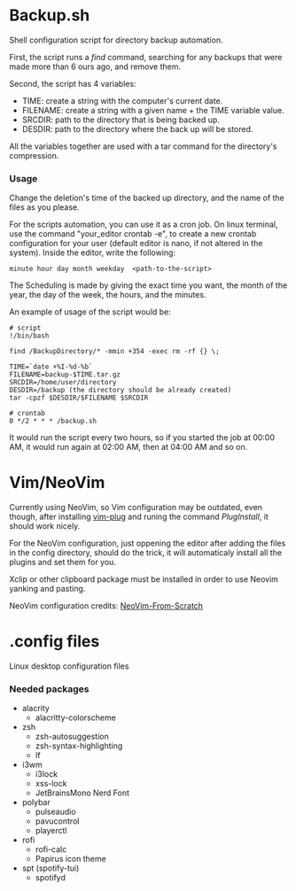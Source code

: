 # Backup.sh
Shell configuration script for directory backup automation.

First, the script runs a *find* command, searching for any backups that were made more than 6 ours ago, and remove them.

Second, the script has 4 variables:
  - TIME: create a string with the computer's current date.
  - FILENAME: create a string with a given name + the TIME variable value.
  - SRCDIR: path to the directory that is being backed up.
  - DESDIR: path to the directory where the back up will be stored.

All the variables together are used with a tar command for the directory's compression.

### Usage
Change the deletion's time of the backed up directory, and the name of the files as you please.

For the scripts automation, you can use it as a cron job.
On linux terminal, use the command "your_editor crontab -e", to create a new crontab configuration for your user (default editor is nano, if not altered in the system).
Inside the editor, write the following:
```console
minute hour day month weekday  <path-to-the-script>
```
The Scheduling is made by giving the exact time you want, the month of the year, the day of the week, the hours, and the minutes.

An example of usage of the script would be:
```console
# script
!/bin/bash

find /BackupDirectory/* -mmin +354 -exec rm -rf {} \;

TIME=`date +%I-%d-%b`
FILENAME=backup-$TIME.tar.gz
SRCDIR=/home/user/directory
DESDIR=/backup (the directory should be already created)
tar -cpzf $DESDIR/$FILENAME $SRCDIR

# crontab
0 */2 * * * /backup.sh
```
It would run the script every two hours, so if you started the job at 00:00 AM, it would run again at 02:00 AM, then at 04:00 AM and so on.

# Vim/NeoVim

Currently using NeoVim, so Vim configuration may be outdated, even though, after installing [vim-plug](https://github.com/junegunn/vim-plug) and runing the command *PlugInstall*, it should work nicely.

For the NeoVim configuration, just oppening the editor after adding the files in the config directory, should do the trick, it will automaticaly install all the plugins and set them for you.

Xclip or other clipboard package must be installed in order to use Neovim yanking and pasting.

NeoVim configuration credits: [NeoVim-From-Scratch](https://github.com/LunarVim/Neovim-from-scratch)

# .config files
Linux desktop configuration files

### Needed packages

  - alacrity
    - alacritty-colorscheme
  - zsh
    - zsh-autosuggestion
    - zsh-syntax-highlighting
    - lf
  - i3wm
    - i3lock
    - xss-lock
    - JetBrainsMono Nerd Font
  - polybar
    - pulseaudio
    - pavucontrol
    - playerctl
  - rofi
    - rofi-calc
    - Papirus icon theme
  - spt (spotify-tui)
    - spotifyd
